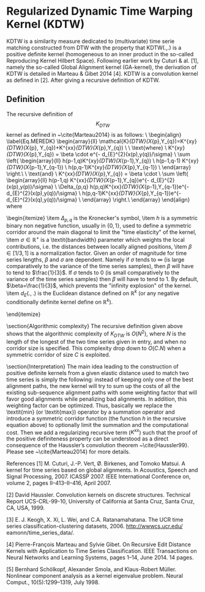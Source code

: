 <script type="text/javascript" src="http://cdn.mathjax.org/mathjax/latest/MathJax.js?config=default"></script>
# Regularized Dynamic Time Warping Kernel (KDTW)

KDTW is a similarity measure dedicated to (multivariate) time serie matching constructed from DTW with the property that KDTW(.,.) is a positive definite kernel (homogeneous to an inner product in the so-called Reproducing Kernel Hilbert Space). Following earlier work by Cuturi & al.  [1], namely the so-called Global Alignment kernel (GA-kernel), the derivation of KDTW is detailed in Marteau & Gibet 2014  [4]. KDTW is a convolution kernel as defined in  [2]. After giving a recursive definition of KDTW.

## Definition
The recursive definition of $$K_{DTW}$$ kernel as defined in ~\cite{Marteau2014} is as follows:
\\
\begin{align}
\label{Eq.MEREDK}
\begin{array}{ll}
\mathcal{K}_{DTW}(X_{p},Y_{q})=K^{xy}_{DTW}(X_{p}, Y_{q})+K^{xx}_{DTW}(X_{p},Y_{q}) \\
\\ \text{where} 
\\
K^{xy}_{DTW}(X_{p},Y_{q}) = \beta \cdot e^{- d_{E}^{2}(x(p),y(q))/\sigma}  \\
   \sum \left\{
   \begin{array}{ll}
    h(p-1,q)K^{xy}_{DTW}(X_{p-1},Y_{q}) \\
   h(p-1,q-1) K^{xy}_{DTW}(X_{p-1},Y_{q-1})  \\
    h(p,q-1)K^{xy}_{DTW}(X_{p},Y_{q-1}) \\
   \end{array}
   \right.\\
\\ \text{and} 
\\
   K^{xx}_{DTW}(X_{p},Y_{q}) = \beta \cdot \\
   \sum \left\{
   \begin{array}{ll}
    h(p-1,q) K^{xx}_{DTW}(X_{p-1},Y_{q})e^{- d_{E}^{2}(x(p),y(p))/\sigma}  \\
    \Delta_{p,q} h(p,q)K^{xx}_{DTW}(X_{p-1},Y_{q-1})e^{- d_{E}^{2}(x(p),y(q))/\sigma}   \\
    h(p,q-1)K^{xx}_{DTW}(X_{p},Y_{q-1})e^{-d_{E}^{2}(x(q),y(q))/\sigma} \\
   \end{array}
   \right.\\
  \end{array}
\end{align}
where 

\begin{itemize}
\item $\Delta_{p,q}$ is the Kronecker's symbol, 
\item $h$ is a symmetric binary non negative function, usually in $\{0,1\}$, used to define a symmetric corridor around the main diagonal to limit the "time elasticity" of the kernel,  
\item $\sigma \in \mathbb{R}^{+}$ is a \textit{bandwidth} parameter which weights the local contributions, i.e. the distances between locally aligned positions, 
\item $\beta \in [1/3, 1]$ is a normalization factor. Given an order of magnitude for time series lengths, $\beta$ and $\sigma$ are dependent. Namely if $\sigma$ tends to $\infty$ (is large comparatively to the variance of the time series samples), then $\beta$ will have to tend to $\frac{1}{3}$. If $\sigma$ tends to $0$ (is small comparatively to the variance of the time series samples) then $\beta$ will have to tend to $1$. By default, $\beta=\frac{1}{3}$, which prevents the "infinity explosion" of the kernel.
\item $d_E(.,.)$ is the Euclidean distance defined on $\mathbb{R}^{k}$ (or any negative conditionally definite kernel define on $\mathbb{R}^{k}$).

\end{itemize} 

\section{Algorithmic complexity}
The recursive definition given above shows that the algorithmic complexity of $K_{DTW}$ is $O(N^2)$, where $N$ is the length of the longest of the two time series given in entry, and when no corridor size is specified. This complexity drop down to $O(C.N)$ when a symmetric corridor of size $C$ is exploited. 

\section{Interpretation}
The main idea leading to the construction of positive definite
kernels from a given elastic distance used to match two time series is simply the following: instead of keeping only one of the best alignment paths, the
new kernel will try to sum up the costs of all the existing sub-sequence
alignment paths with some weighting factor that will
favor good alignments while penalizing bad alignments. In
addition, this weighting factor can be optimized.  Thus, basically we replace the \textit{min} (or \textit{max}) operator by a summation operator and introduce a symmetric corridor function (the function $h$ in the recursive equation above) to optionally limit the summation and the computational cost. Then we add a regularizing recursive term ($K^{xx}$) such that the proof of the positive definiteness property can be understood as a direct
consequence of the Haussler’s convolution theorem ~\cite{Haussler99}. Please see ~\cite{Marteau2014} for more details.


References
[1]   M. Cuturi, J.-P. Vert, Ø. Birkenes, and Tomoko Matsui. A kernel for time series based on global alignments. In Acoustics, Speech and Signal Processing, 2007. ICASSP 2007. IEEE International Conference on, volume 2, pages II–413–II–416, April 2007.

[2]   David Haussler. Convolution kernels on discrete structures. Technical Report UCS-CRL-99-10, University of California at Santa Cruz, Santa Cruz, CA, USA, 1999.

[3]   E. J. Keogh, X. Xi, L. Wei, and C.A. Ratanamahatana. The UCR time series classification-clustering datasets, 2006. http://wwwcs.ucr.edu/ eamonn/time_series_data/.

[4]   Pierre-François Marteau and Sylvie Gibet. On Recursive Edit Distance Kernels with Application to Time Series Classification. IEEE Transactions on Neural Networks and Learning Systems, pages 1–14, June 2014. 14 pages.

[5]   Bernhard Schölkopf, Alexander Smola, and Klaus-Robert Müller. Nonlinear component analysis as a kernel eigenvalue problem. Neural Comput., 10(5):1299–1319, July 1998.
